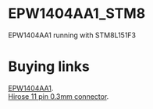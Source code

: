 # EPW1404AA1_STM8
EPW1404AA1 running with STM8L151F3 

Buying links
=

[EPW1404AA1](https://www.aliexpress.com/item/1005002238967941.html).  
[Hirose 11 pin 0.3mm connector](https://www.aliexpress.com/item/32849471537.html).  
